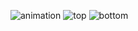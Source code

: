 ![animation](https://J58C.github.io/Caps32Project/42/rotating.gif)
![top](https://J58C.github.io/Caps32Project/42/top.png)
![bottom](https://J58C.github.io/Caps32Project/42/bottom.png)
